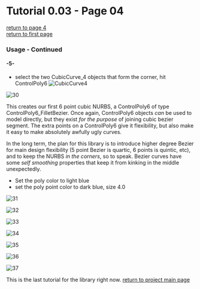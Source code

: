 # Tutorial 0.03   - Page 04

[return to page 4](https://github.com/edwardvmills/NURBSlib_EVM/blob/gh-pages/Tutorial%200.03%20Point_onCurve%20ControlPoly4_segment%20ControlPoly6%20and%20CubicCurve6%20-%20page%2003.md)   
[return to first page](https://github.com/edwardvmills/NURBSlib_EVM/blob/gh-pages/Tutorial%200.03%20Point_onCurve%20ControlPoly4_segment%20ControlPoly6%20and%20CubicCurve6%20-%20page%2001.md)

### Usage - Continued
#### -5-

* select the two CubicCurve_4 objects that form the corner, hit ControlPoly6 ![CubicCurve4](https://github.com/edwardvmills/NURBSlib_EVM/blob/master/icons/ControlPoly6.png?raw=true)

![30](https://github.com/edwardvmills/NURBSlib_EVM/blob/master/Tutorial%20Models/Point_onCurve%20ControlPoly4_segment%20ControlPoly6%20and%20CubicCurve6/Point_onCurve%20ControlPoly4_segment%20ControlPoly6%20and%20CubicCurve6%2030.png?raw=true)

This creates our first 6 point cubic NURBS, a ControlPoly6 of type ControlPoly6_FilletBezier. Once again, ControlPoly6 objects *can* be used to model directly, but they exist *for the purpose* of joining cubic bezier segment. The extra points on a ControlPoly6 give it flexibility, but also make it easy to make absolutely awfully ugly curves.

In the long term, the plan for this library is to introduce higher degree Bezier for main design flexibility (5 point Bezier is quartic, 6 points is quintic, etc), and to keep the NURBS *in the corners*, so to speak. Bezier curves have some *self smoothing* properties that keep it from kinking in the middle unexpectedly.

* Set the poly color to light blue
* set the poly point color to dark blue, size 4.0

![31](https://github.com/edwardvmills/NURBSlib_EVM/blob/master/Tutorial%20Models/Point_onCurve%20ControlPoly4_segment%20ControlPoly6%20and%20CubicCurve6/Point_onCurve%20ControlPoly4_segment%20ControlPoly6%20and%20CubicCurve6%2031.png?raw=true)

![32](https://github.com/edwardvmills/NURBSlib_EVM/blob/master/Tutorial%20Models/Point_onCurve%20ControlPoly4_segment%20ControlPoly6%20and%20CubicCurve6/Point_onCurve%20ControlPoly4_segment%20ControlPoly6%20and%20CubicCurve6%2032.png?raw=true)

![33](https://github.com/edwardvmills/NURBSlib_EVM/blob/master/Tutorial%20Models/Point_onCurve%20ControlPoly4_segment%20ControlPoly6%20and%20CubicCurve6/Point_onCurve%20ControlPoly4_segment%20ControlPoly6%20and%20CubicCurve6%2033.png?raw=true)

![34](https://github.com/edwardvmills/NURBSlib_EVM/blob/master/Tutorial%20Models/Point_onCurve%20ControlPoly4_segment%20ControlPoly6%20and%20CubicCurve6/Point_onCurve%20ControlPoly4_segment%20ControlPoly6%20and%20CubicCurve6%2034.png?raw=true)

![35](https://github.com/edwardvmills/NURBSlib_EVM/blob/master/Tutorial%20Models/Point_onCurve%20ControlPoly4_segment%20ControlPoly6%20and%20CubicCurve6/Point_onCurve%20ControlPoly4_segment%20ControlPoly6%20and%20CubicCurve6%2035.png?raw=true)

![36](https://github.com/edwardvmills/NURBSlib_EVM/blob/master/Tutorial%20Models/Point_onCurve%20ControlPoly4_segment%20ControlPoly6%20and%20CubicCurve6/Point_onCurve%20ControlPoly4_segment%20ControlPoly6%20and%20CubicCurve6%2036.png?raw=true)

![37](https://github.com/edwardvmills/NURBSlib_EVM/blob/master/Tutorial%20Models/Point_onCurve%20ControlPoly4_segment%20ControlPoly6%20and%20CubicCurve6/Point_onCurve%20ControlPoly4_segment%20ControlPoly6%20and%20CubicCurve6%2037.png?raw=true)


This is the last tutorial for the library right now. [return to project main page](http://edwardvmills.github.io/NURBSlib_EVM/)
